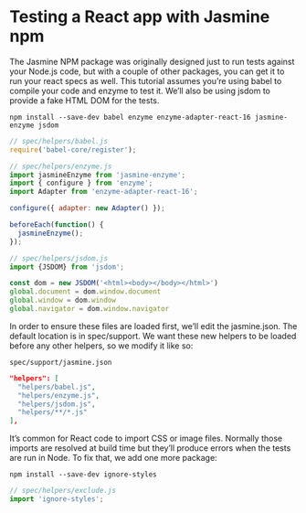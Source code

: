 # Testing a React app with Jasmine npm

The Jasmine NPM package was originally designed just to run tests against your Node.js code, but with a couple of other packages, you can get it to run your react specs as well. This tutorial assumes you’re using babel to compile your code and enzyme to test it. We’ll also be using jsdom to provide a fake HTML DOM for the tests.

```
npm install --save-dev babel enzyme enzyme-adapter-react-16 jasmine-enzyme jsdom
```

```js
// spec/helpers/babel.js
require('babel-core/register');
```

```js
// spec/helpers/enzyme.js
import jasmineEnzyme from 'jasmine-enzyme';
import { configure } from 'enzyme';
import Adapter from 'enzyme-adapter-react-16';

configure({ adapter: new Adapter() });

beforeEach(function() {
  jasmineEnzyme();
});
```

```js
// spec/helpers/jsdom.js
import {JSDOM} from 'jsdom';

const dom = new JSDOM('<html><body></body></html>')
global.document = dom.window.document
global.window = dom.window
global.navigator = dom.window.navigator
```

In order to ensure these files are loaded first, we’ll edit the jasmine.json. The default location is in spec/support. We want these new helpers to be loaded before any other helpers, so we modify it like so:

`spec/support/jasmine.json`
```json
"helpers": [
  "helpers/babel.js",
  "helpers/enzyme.js",
  "helpers/jsdom.js",
  "helpers/**/*.js"
],
```

It’s common for React code to import CSS or image files. Normally those imports are resolved at build time but they’ll produce errors when the tests are run in Node. To fix that, we add one more package:

```
npm install --save-dev ignore-styles
```

```js
// spec/helpers/exclude.js
import 'ignore-styles';
```
